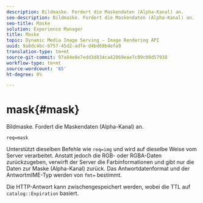 ```yaml
---
description: Bildmaske. Fordert die Maskendaten (Alpha-Kanal) an.
seo-description: Bildmaske. Fordert die Maskendaten (Alpha-Kanal) an.
seo-title: Maske
solution: Experience Manager
title: Maske
topic: Dynamic Media Image Serving - Image Rendering API
uuid: 9a8dc4bc-0757-45d2-adfe-d4bd69b4efa9
translation-type: tm+mt
source-git-commit: 97a84e8e7edd3d834ca42069eae7c09c00d57938
workflow-type: tm+mt
source-wordcount: '85'
ht-degree: 0%

---
```



# mask{#mask}

Bildmaske. Fordert die Maskendaten (Alpha-Kanal) an.

`req=mask`

Unterstützt dieselben Befehle wie `req=img` und wird auf dieselbe Weise vom Server verarbeitet. Anstatt jedoch die RGB- oder RGBA-Daten zurückzugeben, verwirft der Server die Farbinformationen und gibt nur die Daten zur Maske (Alpha-Kanal) zurück. Das Antwortdatenformat und der AntwortmIME-Typ werden von `fmt=` bestimmt.

Die HTTP-Antwort kann zwischengespeichert werden, wobei die TTL auf `catalog::Expiration` basiert.
